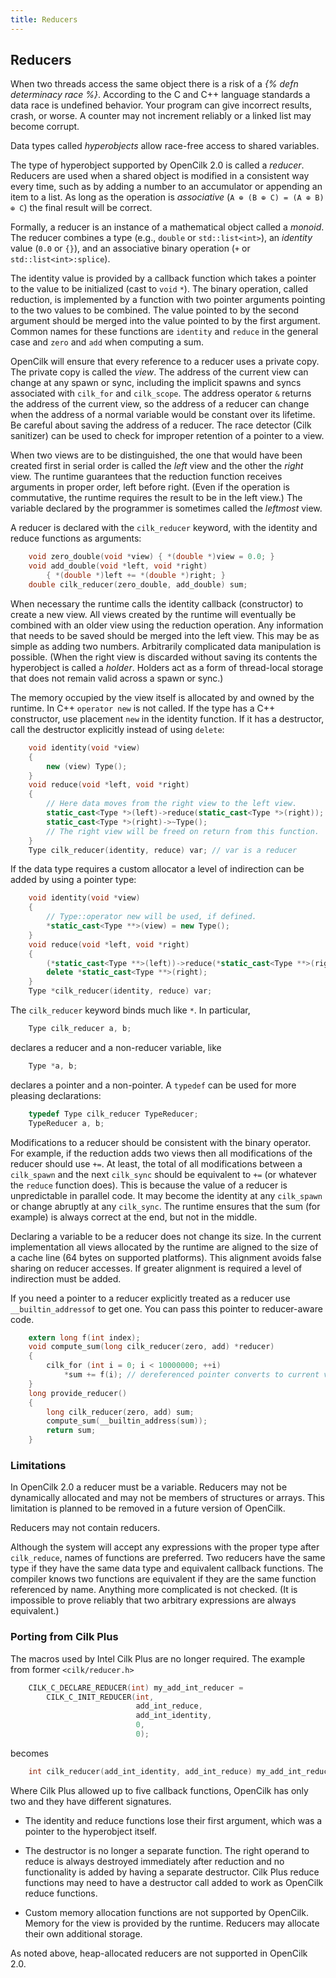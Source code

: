 ```yaml
---
title: Reducers
---
```


## Reducers

When two threads access the same object there is a risk of a _{% defn
determinacy race %}_.  According to the C and C++ language standards a
data race is undefined behavior.  Your program can give incorrect
results, crash, or worse.  A counter may not increment reliably or a
linked list may become corrupt.

Data types called _hyperobjects_ allow race-free access to shared
variables.

The type of hyperobject supported by OpenCilk 2.0 is called a
_reducer_.  Reducers are used when a shared object is modified
in a consistent way every time, such as by adding a number to
an accumulator or appending an item to a list.  As long as
the operation is _associative_ (`A ⊕ (B ⊕ C) = (A ⊕ B) ⊕ C`)
the final result will be correct.

Formally, a reducer is an instance of a mathematical object called a
_monoid_.  The reducer combines a type (e.g., `double` or
`std::list<int>`), an _identity_ value (`0.0` or `{}`), and an
associative binary operation (`+` or `std::list<int>:splice`).

The identity value is provided by a callback function which takes a
pointer to the value to be initialized (cast to `void`&nbsp;`*`).  The
binary operation, called reduction, is implemented by a function with
two pointer arguments pointing to the two values to be combined.  The
value pointed to by the second argument should be merged into the
value pointed to by the first argument.  Common names for these
functions are `identity` and `reduce` in the general case and `zero`
and `add` when computing a sum.

OpenCilk will ensure that every reference to a reducer uses a private
copy.  The private copy is called the _view_.  The address of the
current view can change at any spawn or sync, including the implicit
spawns and syncs associated with `cilk_for` and `cilk_scope`.  The
address operator `&` returns the address of the current view, so the
address of a reducer can change when the address of a normal variable
would be constant over its lifetime.  Be careful about saving the
address of a reducer.  The race detector (Cilk sanitizer) can be used
to check for improper retention of a pointer to a view.

When two views are to be distinguished, the one that would have been
created first in serial order is called the _left_ view and the other
the _right_ view.  The runtime guarantees that the reduction function
receives arguments in proper order, left before right.  (Even if the
operation is commutative, the runtime requires the result to be in the
left view.)  The variable declared by the programmer is sometimes
called the _leftmost_ view.

A reducer is declared with the `cilk_reducer` keyword, with the
identity and reduce functions as arguments:

```c
    void zero_double(void *view) { *(double *)view = 0.0; }
    void add_double(void *left, void *right)
        { *(double *)left += *(double *)right; }
    double cilk_reducer(zero_double, add_double) sum;
```

When necessary the runtime calls the identity callback (constructor)
to create a new view.  All views created by the runtime will
eventually be combined with an older view using the reduction
operation.  Any information that needs to be saved should be merged
into the left view.  This may be as simple as adding two numbers.
Arbitrarily complicated data manipulation is possible.  (When the
right view is discarded without saving its contents the hyperobject is
called a _holder_.  Holders act as a form of thread-local storage that
does not remain valid across a spawn or sync.)

The memory occupied by the view itself is allocated by and owned by
the runtime.  In C++ `operator new` is not called.  If the type has a
C++ constructor, use placement `new` in the identity function.  If it
has a destructor, call the destructor explicitly instead of using
`delete`:

```cpp
    void identity(void *view)
    {
        new (view) Type();
    }
    void reduce(void *left, void *right)
    {
        // Here data moves from the right view to the left view.
        static_cast<Type *>(left)->reduce(static_cast<Type *>(right));
        static_cast<Type *>(right)->~Type();
        // The right view will be freed on return from this function.
    }
    Type cilk_reducer(identity, reduce) var; // var is a reducer
```

If the data type requires a custom allocator a level of indirection
can be added by using a pointer type:

```cpp
    void identity(void *view)
    {
        // Type::operator new will be used, if defined.
        *static_cast<Type **>(view) = new Type();
    }
    void reduce(void *left, void *right)
    {
        (*static_cast<Type **>(left))->reduce(*static_cast<Type **>(right));
        delete *static_cast<Type **>(right);
    }
    Type *cilk_reducer(identity, reduce) var;
```

The `cilk_reducer` keyword binds much like `*`.  In particular,

```c
    Type cilk_reducer a, b;
```

declares a reducer and a non-reducer variable, like

```c
    Type *a, b;
```

declares a pointer and a non-pointer.  A `typedef` can be used
for more pleasing declarations:

```c
    typedef Type cilk_reducer TypeReducer;
    TypeReducer a, b;
```

Modifications to a reducer should be consistent with the binary
operator.  For example, if the reduction adds two views then all
modifications of the reducer should use `+=`.  At least, the total of
all modifications between a `cilk_spawn` and the next `cilk_sync`
should be equivalent to `+=` (or whatever the `reduce` function does).
This is because the value of a reducer is unpredictable in parallel
code.  It may become the identity at any `cilk_spawn` or change
abruptly at any `cilk_sync`.  The runtime ensures that the sum (for
example) is always correct at the end, but not in the middle.

Declaring a variable to be a reducer does not change its size.  In the
current implementation all views allocated by the runtime are aligned
to the size of a cache line (64 bytes on supported platforms).  This
alignment avoids false sharing on reducer accesses.  If greater
alignment is required a level of indirection must be added.

If you need a pointer to a reducer explicitly treated as a reducer use
`__builtin_addressof` to get one.  You can pass this pointer to
reducer-aware code.

```c
    extern long f(int index);
    void compute_sum(long cilk_reducer(zero, add) *reducer)
    {
        cilk_for (int i = 0; i < 10000000; ++i)
            *sum += f(i); // dereferenced pointer converts to current view
    }
    long provide_reducer()
    {
        long cilk_reducer(zero, add) sum;
        compute_sum(__builtin_address(sum));
        return sum;
    }
```

### Limitations

In OpenCilk 2.0 a reducer must be a variable.  Reducers may not be
dynamically allocated and may not be members of structures or arrays.
This limitation is planned to be removed in a future version of OpenCilk.

Reducers may not contain reducers.

Although the system will accept any expressions with the proper type
after `cilk_reduce`, names of functions are preferred.  Two reducers
have the same type if they have the same data type and equivalent
callback functions.  The compiler knows two functions are equivalent
if they are the same function referenced by name.  Anything more
complicated is not checked.  (It is impossible to prove reliably that
two arbitrary expressions are always equivalent.)

### Porting from Cilk Plus

The macros used by Intel Cilk Plus are no longer required.
The example from former `<cilk/reducer.h>`

```c
    CILK_C_DECLARE_REDUCER(int) my_add_int_reducer =
        CILK_C_INIT_REDUCER(int,
                            add_int_reduce,
                            add_int_identity,
                            0,
                            0);
```

becomes

```c
    int cilk_reducer(add_int_identity, add_int_reduce) my_add_int_reducer;
```

Where Cilk Plus allowed up to five callback functions, OpenCilk has
only two and they have different signatures.

* The identity and reduce functions lose their first argument,
which was a pointer to the hyperobject itself.

* The destructor is no longer a separate function.  The right operand
to reduce is always destroyed immediately after reduction and no
functionality is added by having a separate destructor.  Cilk Plus
reduce functions may need to have a destructor call added to work as
OpenCilk reduce functions.

* Custom memory allocation functions are not supported by OpenCilk.
Memory for the view is provided by the runtime.  Reducers may allocate
their own additional storage.

As noted above, heap-allocated reducers are not supported in
OpenCilk 2.0.


